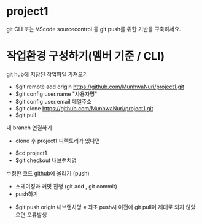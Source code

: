 # project1

git CLI 또는 VScode sourcecontrol 등 git push를 위한 기반을 구축하세요.

# 작업환경 구성하기(멤버 기준 / CLI)

  git hub에 저장된 작업파일 가져오기
- $git remote add origin https://github.com/MunhwaNuri/project1.git
- $git config user.name "사용자명"
- $git config user.email 메일주소
- $git clone https://github.com/MunhwaNuri/project1.git
- $git pull

 내 branch 연결하기
* clone 후 project1 디렉토리가 있다면
 - $cd project1
 - $git checkout 내브랜치명
 
 수정한 코드 github에 올리기 (push)
 * 스테이징과 커밋 진행 (git add , git commit)
 * push하기
  - $git push origin 내브랜치명
※ 최초 push시 이전에 git pull이 제대로 되지 않았으면 오류발생
